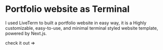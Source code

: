 # Portfolio website as Terminal

I used LiveTerm to built a portfolio website in easy way, it is a Highly customizable, easy-to-use, and minimal terminal styled website template, powered by Next.js.

check it out => 